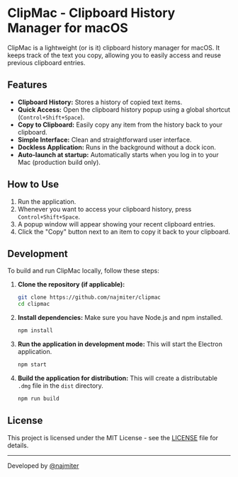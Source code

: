 # ClipMac - Clipboard History Manager for macOS

ClipMac is a lightweight (or is it) clipboard history manager for macOS. It keeps track of the text you copy, allowing you to easily access and reuse previous clipboard entries.

## Features

- **Clipboard History:** Stores a history of copied text items.
- **Quick Access:** Open the clipboard history popup using a global shortcut (`Control+Shift+Space`).
- **Copy to Clipboard:** Easily copy any item from the history back to your clipboard.
- **Simple Interface:** Clean and straightforward user interface.
- **Dockless Application:** Runs in the background without a dock icon.
- **Auto-launch at startup:** Automatically starts when you log in to your Mac (production build only).

## How to Use

1.  Run the application.
2.  Whenever you want to access your clipboard history, press `Control+Shift+Space`.
3.  A popup window will appear showing your recent clipboard entries.
4.  Click the "Copy" button next to an item to copy it back to your clipboard.

## Development

To build and run ClipMac locally, follow these steps:

1.  **Clone the repository (if applicable):**

    ```bash
    git clone https://github.com/najmiter/clipmac
    cd clipmac
    ```

2.  **Install dependencies:**
    Make sure you have Node.js and npm installed.

    ```bash
    npm install
    ```

3.  **Run the application in development mode:**
    This will start the Electron application.

    ```bash
    npm start
    ```

4.  **Build the application for distribution:**
    This will create a distributable `.dmg` file in the `dist` directory.
    ```bash
    npm run build
    ```

## License

This project is licensed under the MIT License - see the [LICENSE](LICENSE) file for details.

---

Developed by [@najmiter](https://github.com/najmiter)
